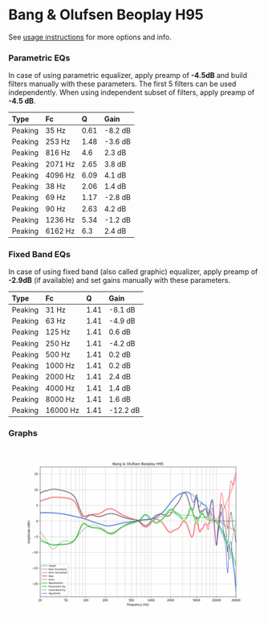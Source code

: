 # Bang & Olufsen Beoplay H95
See [usage instructions](https://github.com/jaakkopasanen/AutoEq#usage) for more options and info.

### Parametric EQs
In case of using parametric equalizer, apply preamp of **-4.5dB** and build filters manually
with these parameters. The first 5 filters can be used independently.
When using independent subset of filters, apply preamp of **-4.5 dB**.

| Type    | Fc      |    Q | Gain    |
|:--------|:--------|:-----|:--------|
| Peaking | 35 Hz   | 0.61 | -8.2 dB |
| Peaking | 253 Hz  | 1.48 | -3.6 dB |
| Peaking | 816 Hz  | 4.6  | 2.3 dB  |
| Peaking | 2071 Hz | 2.65 | 3.8 dB  |
| Peaking | 4096 Hz | 6.09 | 4.1 dB  |
| Peaking | 38 Hz   | 2.06 | 1.4 dB  |
| Peaking | 69 Hz   | 1.17 | -2.8 dB |
| Peaking | 90 Hz   | 2.63 | 4.2 dB  |
| Peaking | 1236 Hz | 5.34 | -1.2 dB |
| Peaking | 6162 Hz | 6.3  | 2.4 dB  |

### Fixed Band EQs
In case of using fixed band (also called graphic) equalizer, apply preamp of **-2.9dB**
(if available) and set gains manually with these parameters.

| Type    | Fc       |    Q | Gain     |
|:--------|:---------|:-----|:---------|
| Peaking | 31 Hz    | 1.41 | -8.1 dB  |
| Peaking | 63 Hz    | 1.41 | -4.9 dB  |
| Peaking | 125 Hz   | 1.41 | 0.6 dB   |
| Peaking | 250 Hz   | 1.41 | -4.2 dB  |
| Peaking | 500 Hz   | 1.41 | 0.2 dB   |
| Peaking | 1000 Hz  | 1.41 | 0.2 dB   |
| Peaking | 2000 Hz  | 1.41 | 2.4 dB   |
| Peaking | 4000 Hz  | 1.41 | 1.4 dB   |
| Peaking | 8000 Hz  | 1.41 | 1.6 dB   |
| Peaking | 16000 Hz | 1.41 | -12.2 dB |

### Graphs
![](./Bang%20&%20Olufsen%20Beoplay%20H95.png)